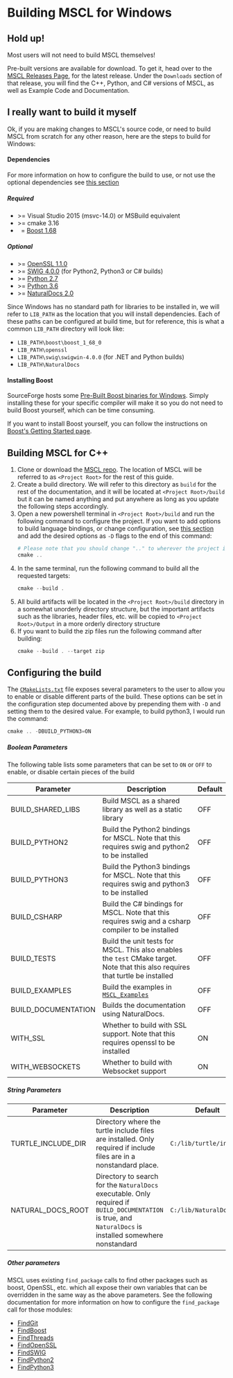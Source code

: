 # **Building MSCL for Windows**

## Hold up!
Most users will not need to build MSCL themselves!

Pre-built versions are available for download. To get it, head over to the
[MSCL Releases Page](https://github.com/LORD-MicroStrain/MSCL/releases), for the latest release.
Under the `Downloads` section of that release, you will find the C++, Python, and C# versions of MSCL,
as well as Example Code and Documentation.

## I really want to build it myself
Ok, if you are making changes to MSCL's source code, or need to build MSCL from scratch for any other reason,
here are the steps to build for Windows:

#### Dependencies

For more information on how to configure the build to use, or not use the optional dependencies see [this section](#configuring-the-build)

##### Required
- \>= Visual Studio 2015 (msvc-14.0) or MSBuild equivalent
- \>= cmake 3.16
- &nbsp;&nbsp;\= [Boost 1.68](https://www.boost.org/users/download/)

##### Optional
- \>= [OpenSSL 1.1.0](https://www.npcglib.org/~stathis/blog/precompiled-openssl/)
- \>= [SWIG 4.0.0](https://swig.org/download.html) (for Python2, Python3 or C# builds)
- \>= [Python 2.7](https://www.python.org/downloads/)
- \>= [Python 3.6](https://www.python.org/downloads/)
- \>= [NaturalDocs 2.0](https://www.naturaldocs.org/)

Since Windows has no standard path for libraries to be installed in,
we will refer to `LIB_PATH` as the location that you will install dependencies.
Each of these paths can be configured at build time, but for reference,
this is what a common `LIB_PATH` directory will look like:
  - `LIB_PATH\boost\boost_1_68_0`
  - `LIB_PATH\openssl`
  - `LIB_PATH\swig\swigwin-4.0.0` (for .NET and Python builds)
  - `LIB_PATH\NaturalDocs`


#### Installing Boost

SourceForge hosts some [Pre-Built Boost binaries for Windows](https://sourceforge.net/projects/boost/files/boost-binaries/1.68.0/).
Simply installing these for your specific compiler will make it so you do not need to build Boost yourself, which can be time consuming. 

If you want to install Boost yourself, you can follow the instructions on
[Boost's Getting Started page](https://www.boost.org/doc/libs/1_68_0/more/getting_started/windows.html). 

## Building MSCL for C++

1. Clone or download the [MSCL repo](https://github.com/LORD-MicroStrain/MSCL).
The location of MSCL will be referred to as `<Project Root>` for the rest of this guide.
2. Create a build directory. We will refer to this directory as `build` for the rest of the documentation,
and it will be located at `<Project Root>/build` but it can be named anything and put anywhere as long as
you update the following steps accordingly.
3. Open a new powershell terminal in `<Project Root>/build` and run the following command to configure the project.
If you want to add options to build language bindings, or change configuration, see [this section](#configuring-the-build)
and add the desired options as `-D` flags to the end of this command:
    ```powershell
    # Please note that you should change ".." to wherever the project is located if you did not put the "build" directory directly in <Project Root>
    cmake ..
    ```
4. In the same terminal, run the following command to build all the requested targets:
    ```powershell
    cmake --build .
    ```
5. All build artifacts will be located in the `<Project Root>/build` directory in a somewhat unorderly directory structure,
but the important artifacts such as the libraries, header files, etc. will be copied to `<Project Root>/Output`
in a more orderly directory structure
6. If you want to build the zip files run the following command after building:
    ```powershell
    cmake --build . --target zip
    ```

## Configuring the build

The [`CMakeLists.txt`](../CMakeLists.txt) file exposes several parameters to the user to allow you to enable or disable different parts of the build.
These options can be set in the configuration step documented above by prepending them with `-D` and setting them to the desired value.
For example, to build python3, I would run the command:
```powershell
cmake .. -DBUILD_PYTHON3=ON
```

##### Boolean Parameters
The following table lists some parameters that can be set to `ON` or `OFF` to enable, or disable certain pieces of the build

| Parameter           | Description                                                                                                                     | Default |
| ------------------- | ------------------------------------------------------------------------------------------------------------------------------- | ------- |
| BUILD_SHARED_LIBS   | Build MSCL as a shared library as well as a static library                                                                      | OFF     |
| BUILD_PYTHON2       | Build the Python2 bindings for MSCL. Note that this requires swig and python2 to be installed                                   | OFF     |
| BUILD_PYTHON3       | Build the Python3 bindings for MSCL. Note that this requires swig and python3 to be installed                                   | OFF     |
| BUILD_CSHARP        | Build the C# bindings for MSCL. Note that this requires swig and a csharp compiler to be installed                              | OFF     |
| BUILD_TESTS         | Build the unit tests for MSCL. This also enables the `test` CMake target. Note that this also requires that turtle be installed | OFF     |
| BUILD_EXAMPLES      | Build the examples in [`MSCL_Examples`](../MSCL_Examples/)                                                                      | OFF     |
| BUILD_DOCUMENTATION | Builds the documentation using NaturalDocs.                                                                                     | OFF     |
| WITH_SSL            | Whether to build with SSL support. Note that this requires openssl to be installed                                              | ON      |
| WITH_WEBSOCKETS     | Whether to build with Websocket support                                                                                         | ON      |

##### String Parameters

| Parameter          | Description                                                                                                                                                        | Default                 |
| ------------------ | ------------------------------------------------------------------------------------------------------------------------------------------------------------------ | ----------------------- |
| TURTLE_INCLUDE_DIR | Directory where the turtle include files are installed. Only required if include files are in a nonstandard place.                                                 | `C:/lib/turtle/include` |
| NATURAL_DOCS_ROOT  | Directory to search for the `NaturalDocs` executable. Only required if `BUILD_DOCUMENTATION` is true, and `NaturalDocs` is installed somewhere nonstandard         | `C:/lib/NaturalDocs`    |

##### Other parameters

MSCL uses existing `find_package` calls to find other packages such as boost, OpenSSL, etc.
which all expose their own variables that can be overridden in the same way as the above parameters.
See the following documentation for more information on how to configure the `find_package` call for those modules:

* [FindGit](https://cmake.org/cmake/help/latest/module/FindGit.html)
* [FindBoost](https://cmake.org/cmake/help/latest/module/FindBoost.html)
* [FindThreads](https://cmake.org/cmake/help/latest/module/FindThreads.html)
* [FindOpenSSL](https://cmake.org/cmake/help/latest/module/FindOpenSSL.html)
* [FindSWIG](https://cmake.org/cmake/help/latest/module/FindSWIG.html)
* [FindPython2](https://cmake.org/cmake/help/latest/module/FindPython2.html)
* [FindPython3](https://cmake.org/cmake/help/latest/module/FindPython3.html)

